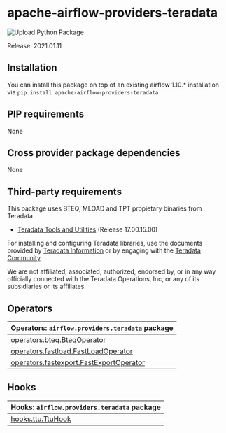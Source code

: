 # apache-airflow-providers-teradata

![Upload Python Package](https://github.com/flolas/apache-airflow-providers-teradata/workflows/Upload%20Python%20Package/badge.svg)

Release: 2021.01.11

## Installation

You can install this package on top of an existing airflow 1.10.* installation via
`pip install apache-airflow-providers-teradata`

## PIP requirements
None

## Cross provider package dependencies
None

## Third-party requirements
This package uses BTEQ, MLOAD and TPT propietary binaries from Teradata

* [Teradata Tools and Utilities](https://downloads.teradata.com/download/tools/teradata-tools-and-utilities-linux-installation-package-0) (Release 17.00.15.00)

For installing and configuring Teradata libraries, use the documents provided by [Teradata Information](http://www.info.teradata.com/) or by engaging with the [Teradata Community](https://community.teradata.com/).

We are not affiliated, associated, authorized, endorsed by, or in any way officially connected with the Teradata Operations, Inc, or any of its subsidiaries or its affiliates.

## Operators

| Operators: `airflow.providers.teradata` package                                                                                |
|:--------------------------------------------------------------------------------------------------------------------------------------------------|
| [operators.bteq.BteqOperator](https://github.com/flolas/apache-airflow-providers-teradata/blob/main/airflow/providers/teradata/operators/bteq.py) |
| [operators.fastload.FastLoadOperator](https://github.com/flolas/apache-airflow-providers-teradata/blob/main/airflow/providers/teradata/operators/fastload.py) |
| [operators.fastexport.FastExportOperator](https://github.com/flolas/apache-airflow-providers-teradata/blob/main/airflow/providers/teradata/operators/fastexport.py) |

## Hooks

| Hooks: `airflow.providers.teradata` package                                                                                |
|:--------------------------------------------------------------------------------------------------------------------------------------------------|
| [hooks.ttu.TtuHook](https://github.com/flolas/apache-airflow-providers-teradata/blob/main/airflow/providers/teradata/hooks/ttu.py) |
